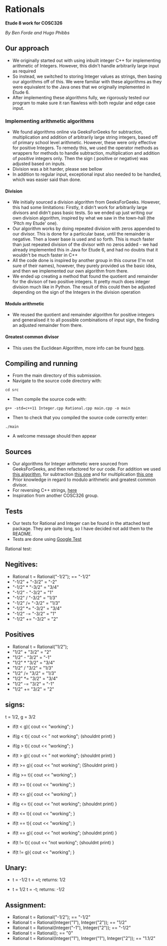 # Rationals
**Etude 8 work for COSC326**

*By Ben Forde and Hugo Phibbs*

## Our approach

- We originally started out with using inbuilt integer C++ for implementing arithmetic of Integers. However, this didn't
  handle arbitrarily large input as required
- So instead, we switched to storing Integer values as strings, then basing our algorithms off of this. We were familiar
  with these algorithms as they were equivalent to the Java ones that we originally implemented in Étude 6.
- After implementing these algorithms fully, we rigorously tested our program to make sure it ran flawless with both
  regular and edge case input.

### Implementing arithmetic algorithms

- We found algorithms online via GeeksForGeeks for subtraction, multiplication and addition of arbitrarily large string
  integers, based off of primary school level arithmetic. However, these were only effective for positive Integers. To
  remedy this, we used the operator methods as wrappers for methods to handle subtraction, multiplication and addition
  of *positive* integers only. Then the sign (
  positive or negative) was adjusted based on inputs.
- Division was a bit harder, please see bellow
- In addition to regular input, exceptional input also needed to be handled, which was easier said than done.

#### Division

- We initially sourced a division algorithm from GeeksForGeeks. However, this had some limitations: Firstly, it didn't
  work for arbitrarily large divisors and didn't pass basic tests. So we ended up just writing our own division
  algorithm, inspired by what we saw in the town-hall (the 'Pitch my Etude' one).
- Our algorithm works by doing repeated division with zeros appended to our divisor. This is done for a particular base,
  until the remainder is negative. Then a lower base is used and so forth. This is much faster than just repeated
  division of the divisor with no zeros added - we had already implemented this in Java for Etude 6, and had no doubts
  that it wouldn't be much faster in C++
- All the code done is inspired by another group in this course (I'm not sure of their names), however, they purely
  provided us the basic idea, and then we implemented our own algorithm from there.
- We ended up creating a method that found the quotient and remainder for the divison of two positive integers. It
  pretty much does integer division much like in Python. The result of this could then be adjusted depending on the sign
  of the Integers in the division operation

#### Modulo arithmetic

- We reused the quotient and remainder algorithm for positive integers and generalised it to all possible combinations
  of input sign, the finding an adjusted remainder from there. 

#### Greatest common divisor

- This uses the Euclidean Algorithm, more info can be found [here](https://en.wikipedia.org/wiki/Euclidean_algorithm).

## Compiling and running

- From the main directory of this submission.
- Navigate to the source code directory with:

```shell
cd src
```

- Then compile the source code with:

```shell
g++ -std=c++11 Integer.cpp Rational.cpp main.cpp -o main
```

- Then to check that you compiled the source code correctly enter:

```shell
./main
```

- A welcome message should then appear

## Sources

- Our algorithms for Integer arithmetic were sourced from GeeksForGeeks, and then refactored for our code. For addition
  we used [this algorithm](https://www.geeksforgeeks.org/sum-two-large-numbers/), for
  subtraction [this one](https://www.geeksforgeeks.org/difference-of-two-large-numbers/) and for
  multiplication [this one](https://www.geeksforgeeks.org/multiply-large-numbers-represented-as-strings/)
- Prior knowledge in regard to modulo arithmetic and greatest common divisor.
- For reversing C++ strings, [here](https://www.geeksforgeeks.org/reverse-a-string-in-c-cpp-different-methods/)
- Inspiration from another COSC326 group.

## Tests

- Our tests for Rational and Integer can be found in the attached test package. They are quite long, so I have decided
  not add them to the README.
- Tests are done using [Google Test](https://google.github.io/googletest/)


Rational test:
## Negitives:

* Rational t = Rational("-1/2"); == "-1/2"
* "-1/2" + "-3/2" = "-2"
* "-1/2" * "-3/2" = "3/4"
* "-1/2" - "-3/2" = "1"
* "-1/2" / "-3/2" = "1/3"
* "-1/2" /= "-3/2" = "1/3"
* "-1/2" *= "-3/2" = "3/4"
* "-1/2" -= "-3/2" = "1"
* "-1/2" += "-3/2" = "2"

## Positives
* Rational t = Rational("1/2");
* "1/2" + "3/2" = "2"
* "1/2" - "3/2" = "-1"
* "1/2" * "3/2" = "3/4"
* "1/2" / "3/2" = "1/3"
* "1/2" /= "3/2" = "1/3"
* "1/2" *= "3/2" = "3/4"
* "1/2" -= "3/2" = "-1"
* "1/2" += "3/2" = "2"


## signs:
t = 1/2,    g = 3/2
* if(t < g){
         cout << "working";
     }
* if(g < t){
         cout << " not working"; (shouldnt print)
     }
* if(g > t){
         cout << "working";
     }
* if(t > g){
         cout << " not working"; (shouldnt print)
     }
* if(t >= g){
         cout << "not working"; (Shouldnt print)
     }
* if(g >= t){
         cout << "working"; 
     }
* if(t >= t){
         cout << "working"; 
     }

* if(t <= g){
         cout << "working";
     }
* if(g <= t){
         cout << "not working"; (shouldnt print)
     }
* if(t <= t){
         cout << "working"; 
     }
* if(t == t){
         cout << "working";
     }
* if(t == g){
         cout << "not working"; (shouldnt print)
     }

* if(t != t){
         cout << "not working"; (shouldnt print)
     }
* if(t != g){
         cout << "working";
     }


## Unary: 
* t = -1/2
t = +t; returns: 1/2


* t = 1/2
t = -t; returns: -1/2



## Assignment: 
  *  Rational t = Rational("-1/2"); == "-1/2"
  *  Rational t = Rational(Integer("1"), Integer("2")); == "1/2"
  *   Rational t = Rational(Integer("-1"), Integer("2")); == "-1/2"
  *  Rational t = Rational(); == "0"
  *  Rational t = Rational(Integer("1"), Integer("1"), Integer("2")); == "1.1/2"




    



